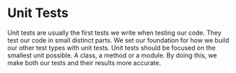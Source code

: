 # Unit Tests

Unit tests are usually the first tests we write when testing our code. They test our code in small distinct parts. We set our foundation for how we build our other test types with unit tests. Unit tests should be focused on the smallest unit possible. A class, a method or a module. By doing this, we make both our tests and their results more accurate.
